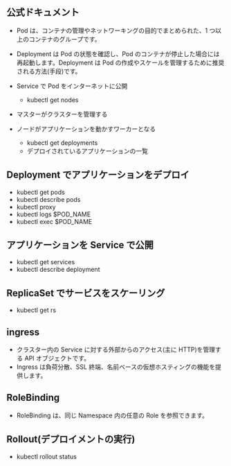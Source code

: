 ## 公式ドキュメント

- Pod は、コンテナの管理やネットワーキングの目的でまとめられた、1 つ以上のコンテナのグループです。
- Deployment は Pod の状態を確認し、Pod のコンテナが停止した場合には再起動します。Deployment は Pod の作成やスケールを管理するために推奨される方法(手段)です。
- Service で Pod をインターネットに公開

  - kubectl get nodes

- マスターがクラスターを管理する
- ノードがアプリケーションを動かすワーカーとなる
  - kubectl get deployments
  - デプロイされているアプリケーションの一覧

## Deployment でアプリケーションをデプロイ

- kubectl get pods
- kubectl describe pods
- kubectl proxy
- kubectl logs \$POD_NAME
- kubectl exec \$POD_NAME

## アプリケーションを Service で公開

- kubectl get services
- kubectl describe deployment

## ReplicaSet でサービスをスケーリング

- kubectl get rs

## ingress

- クラスター内の Service に対する外部からのアクセス(主に HTTP)を管理する API オブジェクトです。
- Ingress は負荷分散、SSL 終端、名前ベースの仮想ホスティングの機能を提供します。

## RoleBinding

- RoleBinding は、同じ Namespace 内の任意の Role を参照できます。

## Rollout(デプロイメントの実行)

- kubectl rollout status
